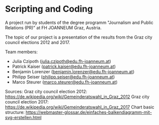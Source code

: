 # Scripting and Coding

A project run by students of the degree programm "Journalism and Public Relations (PR)" at FH JOANNEUM Graz, Austria.

The topic of our project is a presentation of the results from the Graz city council elections 2012 and 2017.

Team members:
* Julia Czipoth (julia.czipoth@edu.fh-joanneum.at)
* Patrick Kaiser (patrick.kaiser@edu.fh-joanneum.at)
* Benjamin Lorenzer (benjamin.lorenzer@edu.fh-joanneum.at)
* Philipp Seiser (philipp.seiser@edu.fh-joanneum.at)
* Marco Steurer (marco.steurer@edu.fh-joanneum.at)

Sources:
Graz city council election 2012: https://de.wikipedia.org/wiki/Gemeinderatswahl_in_Graz_2012
Graz city council election 2017: https://de.wikipedia.org/wiki/Gemeinderatswahl_in_Graz_2017
Chart basic structure: https://webmaster-glossar.de/einfaches-balkendiagramm-mit-svg-erstellen.html 
